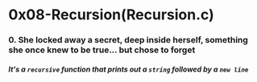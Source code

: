 # 0x08-Recursion(Recursion.c)

### 0. She locked away a secret, deep inside herself, something she once knew to be true... but chose to forget
##### It's a `recursive` function that prints out a `string` followed by a `new line`


